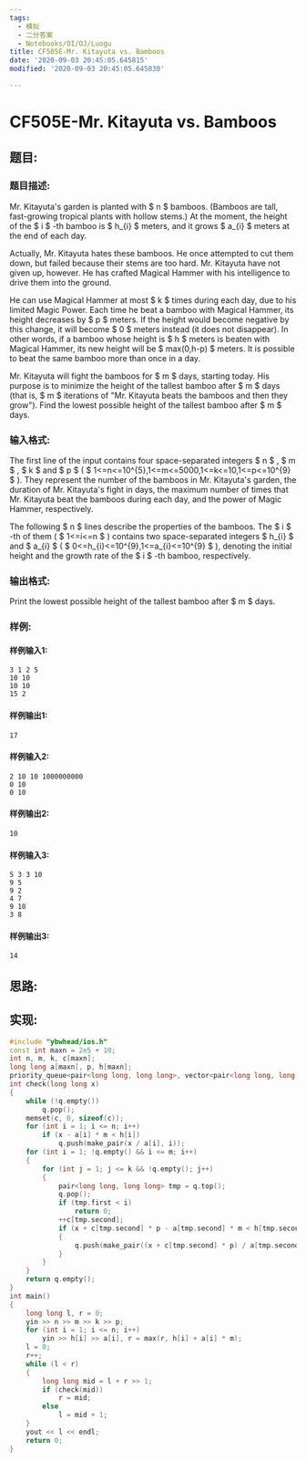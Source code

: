 ```yaml
---
tags: 
  - 模拟
  - 二分答案
  - Notebooks/OI/OJ/Luogu
title: CF505E-Mr. Kitayuta vs. Bamboos
date: '2020-09-03 20:45:05.645815'
modified: '2020-09-03 20:45:05.645830'

---
```

# CF505E-Mr. Kitayuta vs. Bamboos
## 题目:
### 题目描述:
Mr. Kitayuta's garden is planted with $ n $ bamboos. (Bamboos are tall, fast-growing tropical plants with hollow stems.) At the moment, the height of the $ i $ -th bamboo is $ h_{i} $ meters, and it grows $ a_{i} $ meters at the end of each day.

Actually, Mr. Kitayuta hates these bamboos. He once attempted to cut them down, but failed because their stems are too hard. Mr. Kitayuta have not given up, however. He has crafted Magical Hammer with his intelligence to drive them into the ground.

He can use Magical Hammer at most $ k $ times during each day, due to his limited Magic Power. Each time he beat a bamboo with Magical Hammer, its height decreases by $ p $ meters. If the height would become negative by this change, it will become $ 0 $ meters instead (it does not disappear). In other words, if a bamboo whose height is $ h $ meters is beaten with Magical Hammer, its new height will be $ max(0,h-p) $ meters. It is possible to beat the same bamboo more than once in a day.

Mr. Kitayuta will fight the bamboos for $ m $ days, starting today. His purpose is to minimize the height of the tallest bamboo after $ m $ days (that is, $ m $ iterations of "Mr. Kitayuta beats the bamboos and then they grow"). Find the lowest possible height of the tallest bamboo after $ m $ days.
### 输入格式:
The first line of the input contains four space-separated integers $ n $ , $ m $ , $ k $ and $ p $ ( $ 1<=n<=10^{5},1<=m<=5000,1<=k<=10,1<=p<=10^{9} $ ). They represent the number of the bamboos in Mr. Kitayuta's garden, the duration of Mr. Kitayuta's fight in days, the maximum number of times that Mr. Kitayuta beat the bamboos during each day, and the power of Magic Hammer, respectively.

The following $ n $ lines describe the properties of the bamboos. The $ i $ -th of them ( $ 1<=i<=n $ ) contains two space-separated integers $ h_{i} $ and $ a_{i} $ ( $ 0<=h_{i}<=10^{9},1<=a_{i}<=10^{9} $ ), denoting the initial height and the growth rate of the $ i $ -th bamboo, respectively.
### 输出格式:
Print the lowest possible height of the tallest bamboo after $ m $ days.
### 样例:
#### 样例输入1:
```
3 1 2 5
10 10
10 10
15 2

```
#### 样例输出1:
```
17

```
#### 样例输入2:
```
2 10 10 1000000000
0 10
0 10

```
#### 样例输出2:
```
10

```
#### 样例输入3:
```
5 3 3 10
9 5
9 2
4 7
9 10
3 8

```
#### 样例输出3:
```
14

```
## 思路:

## 实现:
```cpp
#include "ybwhead/ios.h"
const int maxn = 2e5 + 10;
int n, m, k, c[maxn];
long long a[maxn], p, h[maxn];
priority_queue<pair<long long, long long>, vector<pair<long long, long long>>, greater<pair<long long, long long>>> q;
int check(long long x)
{
    while (!q.empty())
        q.pop();
    memset(c, 0, sizeof(c));
    for (int i = 1; i <= n; i++)
        if (x - a[i] * m < h[i])
            q.push(make_pair(x / a[i], i));
    for (int i = 1; !q.empty() && i <= m; i++)
    {
        for (int j = 1; j <= k && !q.empty(); j++)
        {
            pair<long long, long long> tmp = q.top();
            q.pop();
            if (tmp.first < i)
                return 0;
            ++c[tmp.second];
            if (x + c[tmp.second] * p - a[tmp.second] * m < h[tmp.second])
            {
                q.push(make_pair((x + c[tmp.second] * p) / a[tmp.second], tmp.second));
            }
        }
    }
    return q.empty();
}
int main()
{
    long long l, r = 0;
    yin >> n >> m >> k >> p;
    for (int i = 1; i <= n; i++)
        yin >> h[i] >> a[i], r = max(r, h[i] + a[i] * m);
    l = 0;
    r++;
    while (l < r)
    {
        long long mid = l + r >> 1;
        if (check(mid))
            r = mid;
        else
            l = mid + 1;
    }
    yout << l << endl;
    return 0;
}
```
